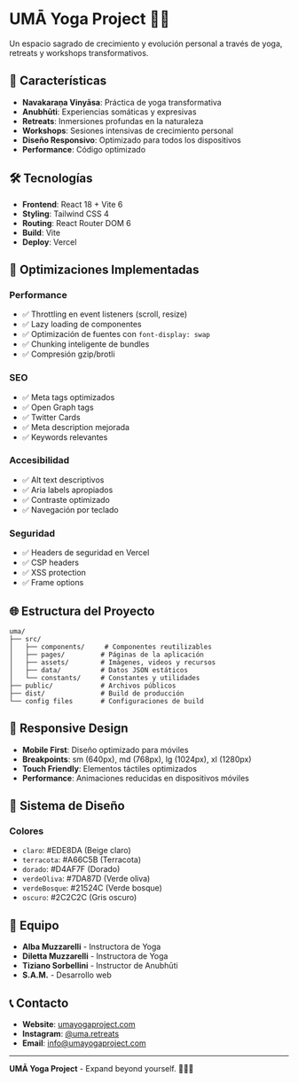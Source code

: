 # UMĀ Yoga Project 🧘‍♀️

Un espacio sagrado de crecimiento y evolución personal a través de yoga, retreats y workshops transformativos.

## 🚀 Características

- **Navakaraṇa Vinyāsa**: Práctica de yoga transformativa
- **Anubhūti**: Experiencias somáticas y expresivas
- **Retreats**: Inmersiones profundas en la naturaleza
- **Workshops**: Sesiones intensivas de crecimiento personal
- **Diseño Responsivo**: Optimizado para todos los dispositivos
- **Performance**: Código optimizado

## 🛠️ Tecnologías

- **Frontend**: React 18 + Vite 6
- **Styling**: Tailwind CSS 4
- **Routing**: React Router DOM 6
- **Build**: Vite 
- **Deploy**: Vercel 

## 🎯 Optimizaciones Implementadas

### Performance
- ✅ Throttling en event listeners (scroll, resize)
- ✅ Lazy loading de componentes
- ✅ Optimización de fuentes con `font-display: swap`
- ✅ Chunking inteligente de bundles
- ✅ Compresión gzip/brotli

### SEO
- ✅ Meta tags optimizados
- ✅ Open Graph tags
- ✅ Twitter Cards
- ✅ Meta description mejorada
- ✅ Keywords relevantes

### Accesibilidad
- ✅ Alt text descriptivos
- ✅ Aria labels apropiados
- ✅ Contraste optimizado
- ✅ Navegación por teclado

### Seguridad
- ✅ Headers de seguridad en Vercel
- ✅ CSP headers
- ✅ XSS protection
- ✅ Frame options

## 🌐 Estructura del Proyecto

```
uma/
├── src/
│   ├── components/     # Componentes reutilizables
│   ├── pages/         # Páginas de la aplicación
│   ├── assets/        # Imágenes, videos y recursos
│   ├── data/          # Datos JSON estáticos
│   └── constants/     # Constantes y utilidades
├── public/            # Archivos públicos
├── dist/              # Build de producción
└── config files       # Configuraciones de build
```

## 📱 Responsive Design

- **Mobile First**: Diseño optimizado para móviles
- **Breakpoints**: sm (640px), md (768px), lg (1024px), xl (1280px)
- **Touch Friendly**: Elementos táctiles optimizados
- **Performance**: Animaciones reducidas en dispositivos móviles

## 🎨 Sistema de Diseño

### Colores
- `claro`: #EDE8DA (Beige claro)
- `terracota`: #A66C5B (Terracota)
- `dorado`: #D4AF7F (Dorado)
- `verdeOliva`: #7DA87D (Verde oliva)
- `verdeBosque`: #21524C (Verde bosque)
- `oscuro`: #2C2C2C (Gris oscuro)

## 👥 Equipo

- **Alba Muzzarelli** - Instructora de Yoga
- **Diletta Muzzarelli** - Instructora de Yoga
- **Tiziano Sorbellini** - Instructor de Anubhūti
- **S.A.M.** - Desarrollo web

## 📞 Contacto

- **Website**: [umayogaproject.com](https://umayogaproject.com)
- **Instagram**: [@uma.retreats](https://www.instagram.com/uma.retreats/)
- **Email**: info@umayogaproject.com

---

**UMĀ Yoga Project** - Expand beyond yourself. 🧘‍♀️✨